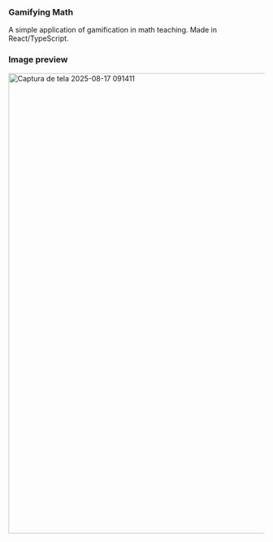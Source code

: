 ### Gamifying Math

A simple application of gamification in math teaching. Made in React/TypeScript.

### Image preview

<img width="1919" height="905" alt="Captura de tela 2025-08-17 091411" src="https://github.com/user-attachments/assets/aa675698-c56c-4bd3-8720-bdadb0f39d73" />
